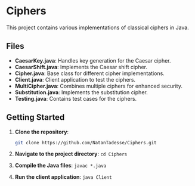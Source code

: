 # Ciphers

This project contains various implementations of classical ciphers in Java.

## Files

- **CaesarKey.java**: Handles key generation for the Caesar cipher.
- **CaesarShift.java**: Implements the Caesar shift cipher.
- **Cipher.java**: Base class for different cipher implementations.
- **Client.java**: Client application to test the ciphers.
- **MultiCipher.java**: Combines multiple ciphers for enhanced security.
- **Substitution.java**: Implements the substitution cipher.
- **Testing.java**: Contains test cases for the ciphers.

## Getting Started

1. **Clone the repository**:
   ```bash
   git clone https://github.com/NatanTadesse/Ciphers.git

2. **Navigate to the project directory**:
```cd Ciphers```

3. **Compile the Java files**:
```javac *.java```

4. **Run the client application**:
```java Client```
